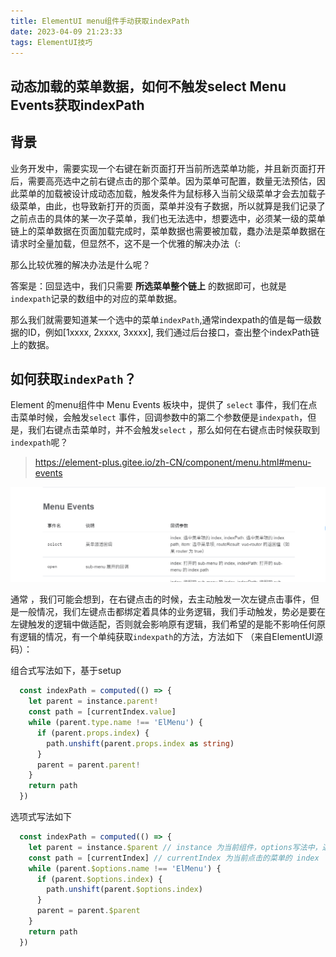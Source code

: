 ```yaml
---
title: ElementUI menu组件手动获取indexPath
date: 2023-04-09 21:23:33
tags: ElementUI技巧
---
```


## 动态加载的菜单数据，如何不触发select Menu Events获取indexPath

## 背景

业务开发中，需要实现一个右键在新页面打开当前所选菜单功能，并且新页面打开后，需要高亮选中之前右键点击的那个菜单。因为菜单可配置，数量无法预估，因此菜单的加载被设计成动态加载，触发条件为鼠标移入当前父级菜单才会去加载子级菜单，由此，也导致新打开的页面，菜单并没有子数据，所以就算是我们记录了之前点击的具体的某一次子菜单，我们也无法选中，想要选中，必须某一级的菜单链上的菜单数据在页面加载完成时，菜单数据也需要被加载，蠢办法是菜单数据在请求时全量加载，但显然不，这不是一个优雅的解决办法（:

那么比较优雅的解决办法是什么呢？

答案是：回显选中，我们只需要 **所选菜单整个链上** 的数据即可，也就是`indexpath`记录的数组中的对应的菜单数据。

那么我们就需要知道某一个选中的菜单`indexPath`,通常indexpath的值是每一级数据的ID，例如[1xxxx, 2xxxx, 3xxxx], 我们通过后台接口，查出整个indexPath链上的数据。

## 如何获取`indexPath`？

Element 的menu组件中  Menu Events 板块中，提供了 `select` 事件，我们在点击菜单时候，会触发`select` 事件，回调参数中的第二个参数便是`indexpath`，但是，我们右键点击菜单时，并不会触发`select` ，那么如何在右键点击时候获取到 `indexpath`呢？

> https://element-plus.gitee.io/zh-CN/component/menu.html#menu-events

![image](../img/menu.png)

通常 ，我们可能会想到，在右键点击的时候，去主动触发一次左键点击事件，但是一般情况，我们左键点击都绑定着具体的业务逻辑，我们手动触发，势必是要在左键触发的逻辑中做适配，否则就会影响原有逻辑，我们希望的是能不影响任何原有逻辑的情况，有一个单纯获取`indexpath`的方法，方法如下 （来自ElementUI源码）：

组合式写法如下，基于setup

```typescript
  const indexPath = computed(() => {
    let parent = instance.parent!
    const path = [currentIndex.value]
    while (parent.type.name !== 'ElMenu') {
      if (parent.props.index) {
        path.unshift(parent.props.index as string)
      }
      parent = parent.parent!
    }
    return path
  })
```

选项式写法如下

```js
  const indexPath = computed(() => {
    let parent = instance.$parent // instance 为当前组件，options写法中，通过 this.$refs 获取
    const path = [currentIndex] // currentIndex 为当前点击的菜单的 index
    while (parent.$options.name !== 'ElMenu') {
      if (parent.$options.index) {
        path.unshift(parent.$options.index)
      }
      parent = parent.$parent
    }
    return path
  })
```
